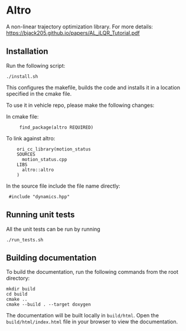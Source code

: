 
# Altro

  A non-linear trajectory optimization library. For more details: https://bjack205.github.io/papers/AL_iLQR_Tutorial.pdf

## Installation
  Run the following script: 
    
    ./install.sh     
  This configures the makefile, builds the code and installs it in a location specified in the cmake file. 

  To use it in vehicle repo, please make the following changes:	

   In cmake file:
         
         find_package(altro REQUIRED)

  To link against altro:

        ori_cc_library(motion_status
        SOURCES
          motion_status.cpp
        LIBS
          altro::altro
        )

  In the source file include the file name directly:
	
     #include "dynamics.hpp"


## Running unit tests
All the unit tests can be run by running 

    ./run_tests.sh
  

## Building documentation
To build the documentation, run the following commands from the root directory:
```
mkdir build
cd build
cmake ..
cmake --build . --target doxygen
```
The documentation will be built locally in `build/html`. Open the `build/html/index.html` 
file in your browser to view the documentation.